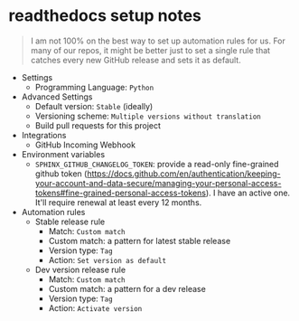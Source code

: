 # readthedocs setup notes

> I am not 100% on the best way to set up automation rules for us. For many of our repos, it might be better just to set a single rule that catches every new GitHub release and sets it as default.

* Settings
  * Programming Language: `Python`
* Advanced Settings
  * Default version: `Stable` (ideally)
  * Versioning scheme: `Multiple versions without translation`
  * Build pull requests for this project
* Integrations
  * GitHub Incoming Webhook
* Environment variables
  * `SPHINX_GITHUB_CHANGELOG_TOKEN`: provide a read-only fine-grained github token (https://docs.github.com/en/authentication/keeping-your-account-and-data-secure/managing-your-personal-access-tokens#fine-grained-personal-access-tokens). I have an active one. It'll require renewal at least every 12 months.
* Automation rules
  * Stable release rule
    * Match: `Custom match`
    * Custom match: a pattern for latest stable release
    * Version type: `Tag`
    * Action: `Set version as default`
  * Dev version release rule
    * Match: `Custom match`
    * Custom match: a pattern for a dev release
    * Version type: `Tag`
    * Action: `Activate version`
